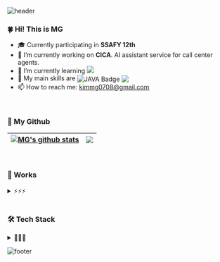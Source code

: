 ![header](https://capsule-render.vercel.app/api?type=waving&color=gradient&height=260&text=MG's%20Github&animation=twinkling&fontSize=45&fontAlign=81&fontAlignY=30&desc=To%20Infinity,%20and%20Beyond!&descSize=20&descAlign=83&descAlignY=45)

### 🍀 Hi! This is MG
- 🎓 Currently participating in **SSAFY 12th**
- 🔭 I’m currently working on **CICA**. AI assistant service for call center agents.
- 🌱 I’m currently learning <img src="https://img.shields.io/badge/Spring Security-6DB33F?style=flat-square&logo=springsecurity&logoColor=white"/>
- 📌 My main skills are <img src="https://img.shields.io/badge/JAVA-007396?style=flat-square&amp;logo=JAVA&amp;logoColor=white" alt="JAVA Badge" style="vertical-align: middle;"> <img src="https://img.shields.io/badge/springboot-6DB33F?style=flat-square&logo=springboot&logoColor=white" style="vertical-align: middle;"> 
- 📫 How to reach me: kimmg0708@gmail.com

<br>

### 🎯 My Github

| <a href="https://github.com/anuraghazra/github-readme-stats"><img align="center" src="https://github-readme-stats.vercel.app/api?username=MingyeongKim0708&show_icons=true&include_all_commits=true&theme=shadow_green&hide_border=true&rank_icon=github" alt="MG's github stats" /></a> | <a href="https://github.com/anuraghazra/github-readme-stats"><img align="center" src="https://github-readme-stats.vercel.app/api/top-langs/?username=MingyeongKim0708&layout=compact&theme=shadow_green&hide_border=true" /></a> |
| ------------- | ------------- |

<br>

### 📂 Works

<details>
  <summary>⚡⚡⚡</summary>
  <a href="https://github.com/MingyeongKim0708/CICA"><img align="center" src="https://github-readme-stats.vercel.app/api/pin/?username=MingyeongKim0708&repo=CICA&theme=shadow_green&hide_border=true&rank_icon=github" alt="CICA" /></a><br/>
  <a href="https://github.com/MingyeongKim0708/COCOA"><img align="center" src="https://github-readme-stats.vercel.app/api/pin/?username=MingyeongKim0708&repo=COCOA&theme=shadow_green&hide_border=true&rank_icon=github" alt="COCOA" /></a><br/>
  <a href="https://github.com/MingyeongKim0708/K-ing"><img align="center" src="https://github-readme-stats.vercel.app/api/pin/?username=MingyeongKim0708&repo=K-ing&theme=shadow_green&hide_border=true&rank_icon=github" alt="K-ing" /></a><br/>
  <a href="https://github.com/MingyeongKim0708/SsafyRephoto"><img align="center" src="https://github-readme-stats.vercel.app/api/pin/?username=MingyeongKim0708&repo=SsafyRephoto&theme=shadow_green&hide_border=true&rank_icon=github" alt="SsafyRephoto" /></a><br/>
  <a href="https://github.com/myoungsuk/DadokDadok"><img align="center" src="https://github-readme-stats.vercel.app/api/pin/?username=myoungsuk&repo=DadokDadok&theme=shadow_green&hide_border=true&rank_icon=github" alt="DadokDadok" /></a><br/>
  <a href="https://github.com/KKM96/houseProject"><img align="center" src="https://github-readme-stats.vercel.app/api/pin/?username=KKM96&repo=houseProject&theme=shadow_green&hide_border=true&rank_icon=github" alt="houseProject" /></a>
</details>

<br>

### 🛠 Tech Stack
<details>
<summary>🚀🚀🚀</summary>
  
#### Programming Languages

<img src="https://img.shields.io/badge/JAVA-007396?style=flat-square&amp;logo=JAVA&amp;logoColor=white" alt="JAVA Badge">
<img src="https://img.shields.io/badge/python-3776AB?style=flat-square&amp;logo=Python&amp;logoColor=yellow" alt="Python Badge">

#### Backend

<img src="https://img.shields.io/badge/spring-6DB33F?style=flat-square&logo=spring&logoColor=white"> 
<img src="https://img.shields.io/badge/springboot-6DB33F?style=flat-square&logo=springboot&logoColor=white"> 
<img src="https://img.shields.io/badge/django-092E20?style=flat-square&logo=django&logoColor=white">
<img src="https://img.shields.io/badge/node.js-339933?style=flat-square&logo=Node.js&logoColor=white">
<img src="https://img.shields.io/badge/Spring Security-6DB33F?style=flat-square&logo=springsecurity&logoColor=white"/>
<img src="https://img.shields.io/badge/JPA-59666C?style=flat-square&logo=Hibernate&logoColor=white"/>
<img src="https://img.shields.io/badge/JWT-000000?style=flat-square&logo=jsonwebtokenss&logoColor=white"/>
<img src="https://img.shields.io/badge/Gradle-C71A36?style=flat-square&logo=Gradle&logoColor=white"/>


#### Frontend
<img src="https://img.shields.io/badge/Npm-CB3837?style=flat-square&logo=Npm&logoColor=white"/>
<img src="https://img.shields.io/badge/Node-339933?style=flat-square&logo=Node.js&logoColor=white"/>
<img src="https://img.shields.io/badge/Next.js-000000?style=flat-square&logo=nextdotjs&logoColor=white"/>
<img src="https://img.shields.io/badge/tailwindcss-06B6D4?style=flat-square&logo=tailwindcss&logoColor=white"/>
<img src="https://img.shields.io/badge/HTML5-E34F26?style=flat-square&logo=html5&logoColor=white"/>
<img src="https://img.shields.io/badge/CSS3-1572B6?style=flat-square&logo=css3&logoColor=white"/>
<img src="https://img.shields.io/badge/typescript-3178C6?style=flat-square&logo=typescript&logoColor=white"/>
<img src="https://img.shields.io/badge/javascript-F7DF1E?style=flat-square&logo=javascript&logoColor=black"> 
<img src="https://img.shields.io/badge/jquery-0769AD?style=flat-square&logo=jquery&logoColor=white">
<img src="https://img.shields.io/badge/react-61DAFB?style=flat-square&logo=react&logoColor=white"> 
<img src="https://img.shields.io/badge/vue.js-4FC08D?style=flat-square&logo=vue.js&logoColor=white"> 
<img src="https://img.shields.io/badge/bootstrap-7952B3?style=flat-square&logo=bootstrap&logoColor=white">
<img src="https://img.shields.io/badge/JSON-000000?style=flat-square&logo=json&logoColor=white"/>


#### Database

<img src="https://img.shields.io/badge/mysql-4479A1?style=flat-square&logo=mysql&logoColor=white"> 
<img src="https://img.shields.io/badge/Postgresql-4169E1?style=flat-square&logo=postgresql&logoColor=white">
<img src="https://img.shields.io/badge/mongoDB-47A248?style=flat-square&logo=MongoDB&logoColor=white">
<img src="https://img.shields.io/badge/Redis-DC382D?style=flat-square&logo=Redis&logoColor=white"/>

#### DevOps & Servers

<img src="https://img.shields.io/badge/amazonAWS-232F3E?style=flat-square&logo=amazonaws&logoColor=white"> 
<img src="https://img.shields.io/badge/apache tomcat-F8DC75?style=flat-square&logo=apachetomcat&logoColor=white">
<img src="https://img.shields.io/badge/AWS S3-569A31?style=flat-square&logo=Amazon S3&logoColor=white"/>
<img src="https://img.shields.io/badge/AWS RDS-527FFF?style=flat-square&logo=amazonrds&logoColor=white"/>

#### Version Control & Collaboration

<img src="https://img.shields.io/badge/git-F05032?style=flat-square&amp;logo=Git&amp;logoColor=white" alt="Git Badge">
<img src="https://img.shields.io/badge/github-181717?style=flat-square&logo=github&logoColor=white">
<img src="https://img.shields.io/badge/gitlab-FC6D26?style=flat-square&amp;logo=Gitlab&amp;logoColor=white" alt="Gitlab Badge">
<img src="https://img.shields.io/badge/sourcetree-0052CC?style=flat-square&amp;logo=Sourcetree&amp;logoColor=white" alt="Sourcetree Badge">

#### Productivity & Collaboration Tools

<img src="https://img.shields.io/badge/Notion-white?style=flat-square&amp;logo=Notion&amp;logoColor=black" alt="Notion Badge">
<img src="https://img.shields.io/badge/slack-4A154B?style=flat-square&amp;logo=Slack&amp;logoColor=white" alt="Slack Badge">
<img src="https://img.shields.io/badge/jira-0052CC?style=flat-square&amp;logo=jira&amp;logoColor=white" alt="Jira Badge">
<img src="https://img.shields.io/badge/Figma-F24E1E?style=flat-square&logo=Figma&logoColor=white"/>
<img src="https://img.shields.io/badge/Mattermost-0058CC?style=flat-square&logo=Mattermost&logoColor=white"/>

</details>

![footer](https://capsule-render.vercel.app/api?section=footer&type=waving&color=gradient&height=200)

<!-- memo -->
<!-- https://ohksj77.tistory.com/201 -->

<!-- | Works | MG |
| ------------- | ------------- |
| <a href="https://github.com/KKM96/houseProject"><img align="center" src="https://github-readme-stats.vercel.app/api/pin/?username=KKM96&repo=houseProject&theme=shadow_green&hide_border=true&rank_icon=github" alt="houseProject" /></a> | <a href="https://github.com/myoungsuk/DadokDadok"><img align="center" src="https://github-readme-stats.vercel.app/api/pin/?username=myoungsuk&repo=DadokDadok&theme=shadow_green&hide_border=true&rank_icon=github" alt="DadokDadok" /></a> |
| <a href="https://github.com/MingyeongKim0708/SsafyRephoto"><img align="center" src="https://github-readme-stats.vercel.app/api/pin/?username=MingyeongKim0708&repo=SsafyRephoto&theme=shadow_green&hide_border=true&rank_icon=github" alt="SsafyRephoto" /></a> | <a href="https://github.com/MingyeongKim0708/K-ing"><img align="center" src="https://github-readme-stats.vercel.app/api/pin/?username=MingyeongKim0708&repo=K-ing&theme=shadow_green&hide_border=true&rank_icon=github" alt="K-ing" /></a> |
| <a href="https://github.com/MingyeongKim0708/COCOA"><img align="center" src="https://github-readme-stats.vercel.app/api/pin/?username=MingyeongKim0708&repo=COCOA&theme=shadow_green&hide_border=true&rank_icon=github" alt="COCOA" /></a> | <a href="https://github.com/MingyeongKim0708/CICA"><img align="center" src="https://github-readme-stats.vercel.app/api/pin/?username=MingyeongKim0708&repo=CICA&theme=shadow_green&hide_border=true&rank_icon=github" alt="CICA" /></a> |
-->
<!-- <div style="color:green; font-size:0.8rem; font-family:Consolas" align="center">What's next?</div> ->


